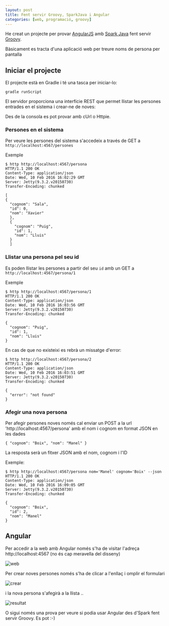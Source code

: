 ```yaml
---
layout: post
title: Fent servir Groovy, SparkJava i Angular
categories: [web, programació, groovy]
---
```

He creat un projecte per provar [AngularJS](https://angularjs.org/) amb [Spark Java](http://sparkjava.com/) fent servir [Groovy](http://www.groovy-lang.org/).

Bàsicament es tracta d'una aplicació web per treure noms de persona per pantalla

Iniciar el projecte
-----------------------
El projecte està en Gradle i té una tasca per iniciar-lo:

    gradle runScript

El servidor proporciona una interfície REST que permet llistar les persones entrades en el sistema i crear-ne de noves:

Des de la consola es pot provar amb cUrl o Httpie.

### Persones en el sistema
Per veure les persones del sistema s'accedeix a través de GET a ``http://localhost:4567/persones``

Exemple

    $ http http://localhost:4567/persona
    HTTP/1.1 200 OK
    Content-Type: application/json
    Date: Wed, 10 Feb 2016 16:02:29 GMT
    Server: Jetty(9.3.2.v20150730)
    Transfer-Encoding: chunked

    [
    {
      "cognom": "Sala",
      "id": 0,
      "nom": "Xavier"
      },
      {
        "cognom": "Puig",
        "id": 1,
        "nom": "Lluis"
      }
      ]

### Llistar una persona pel seu id
Es poden llistar les persones a partir del seu ``id`` amb un GET a ``http://localhost:4567/persona/1``

Exemple

    $ http http://localhost:4567/persona/1
    HTTP/1.1 200 OK
    Content-Type: application/json
    Date: Wed, 10 Feb 2016 16:03:56 GMT
    Server: Jetty(9.3.2.v20150730)
    Transfer-Encoding: chunked

    {
      "cognom": "Puig",
      "id": 1,
      "nom": "Lluis"
    }

En cas de que no existeixi es rebrà un missatge d'error:

    $ http http://localhost:4567/persona/2
    HTTP/1.1 200 OK
    Content-Type: application/json
    Date: Wed, 10 Feb 2016 16:03:51 GMT
    Server: Jetty(9.3.2.v20150730)
    Transfer-Encoding: chunked

    {
      "error": "not found"
    }

### Afegir una nova persona
Per afegir persones noves només cal enviar un POST a la url 'http://localhost:4567/persona' amb el nom i cognom en format JSON en les dades

    { "cognom": "Boix", "nom": "Manel" }

La resposta serà un fitxer JSON amb el nom, cognom i l'ID

Exemple:

    $ http http://localhost:4567/persona nom='Manel' cognom='Boix' --json
    HTTP/1.1 200 OK
    Content-Type: application/json
    Date: Wed, 10 Feb 2016 16:09:05 GMT
    Server: Jetty(9.3.2.v20150730)
    Transfer-Encoding: chunked

    {
      "cognom": "Boix",
      "id": 2,
      "nom": "Manel"
    }

Angular
-----------------
Per accedir a la web amb Angular només s'ha de visitar l'adreça http://localhost:4567 (no és cap meravella del disseny)

![web](images/web.png)

Per crear noves persones només s'ha de clicar a l'enllaç i omplir el formulari

![crear](images/crear.png)

i la nova persona s'afegirà a la llista ..

![resultat](images/web2.png)

O sigui només una prova per veure si podia usar Angular des d'Spark fent servir Groovy. Es pot :-)
